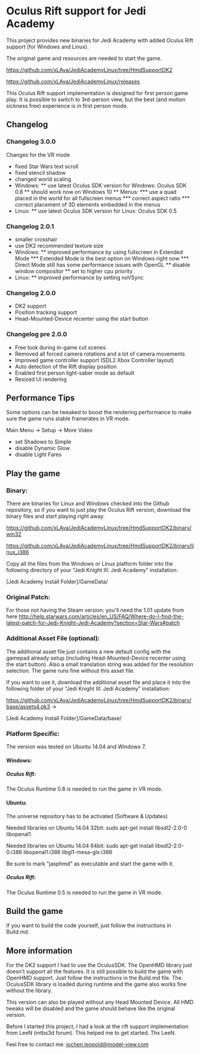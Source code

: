 Oculus Rift support for Jedi Academy
====================================

This project provides new binaries for Jedi Academy with added Oculus Rift support (for Windows and Linux).

The original game and resources are needed to start the game.


https://github.com/xLAva/JediAcademyLinux/tree/HmdSupportDK2

https://github.com/xLAva/JediAcademyLinux/releases

This Oculus Rift support implementation is designed for first person game play. It is possible to switch to 3rd-person view, but the best (and motion sickness free) experience is in first person mode.


## Changelog

### Changelog 3.0.0

Changes for the VR mode

* fixed Star Wars text scroll
* fixed stencil shadow
* changed world scaling
* Windows:
** use latest Oculus SDK version for Windows: Oculus SDK 0.8
** should work now on Windows 10
** Menus:
*** use a quad placed in the world for all fullscreen menus
*** correct aspect ratio
*** correct placement of 3D elements embedded in the menus
* Linux:
** use latest Oculus SDK version for Linux: Oculus SDK 0.5

### Changelog 2.0.1

* smaller crosshair
* use DK2 recommended texture size
* Windows:
** improved performance by using fullscreen in Extended Mode
*** Extended Mode is the best option on Windows right now
*** Direct Mode still has some performance issues with OpenGL
** disable window compositor
** set to higher cpu priority
* Linux:
** improved performance by setting noVSync

### Changelog 2.0.0

* DK2 support
* Position tracking support
* Head-Mounted-Device recenter using the start button

### Changelog pre 2.0.0

* Free look during in-game cut scenes
* Removed all forced camera rotations and a lot of camera movements
* Improved game controller support (SDL2 Xbox Controller layout)
* Auto detection of the Rift display position
* Enabled first person light-saber mode as default
* Resized UI rendering


## Performance Tips

Some options can be tweaked to boost the rendering performance to make sure the game runs stable framerates in VR mode.

Main Menu -> Setup -> More Video
* set Shadows to Simple
* disable Dynamic Glow
* disable Light Fares


## Play the game

### Binary:

There are binaries for Linux and Windows checked into the Github repository, so if you want to just play the Oculus Rift version, download the binary files and start playing right away.

https://github.com/xLAva/JediAcademyLinux/tree/HmdSupportDK2/binary/win32

https://github.com/xLAva/JediAcademyLinux/tree/HmdSupportDK2/binary/linux_i386

Copy all the files from the Windows or Linux platform folder into the following directory of your "Jedi Knight III: Jedi Academy" installation:

[Jedi Academy Install Folder]/GameData/


### Original Patch:

For those not having the Steam version: you'll need the 1.01 update from here http://help.starwars.com/articles/en_US/FAQ/Where-do-I-find-the-latest-patch-for-Jedi-Knight-Jedi-Academy?section=Star-Wars#patch 


### Additional Asset File (optional):

The additional asset file just contains a new default config with the gamepad already setup (including Head-Mounted-Device recenter using the start button). 
Also a small translation string was added for the resolution selection.
The game runs fine without this asset file.

If you want to use it, download the additional asset file and place it into the following folder of your "Jedi Knight III: Jedi Academy" installation:

https://github.com/xLAva/JediAcademyLinux/tree/HmdSupportDK2/binary/base/assets4.pk3 ->

[Jedi Academy Install Folder]/GameData/base/


### Platform Specific:

The version was tested on Ubuntu 14.04 and Windows 7.

#### Windows:

##### Oculus Rift:

The Oculus Runtime 0.8 is needed to run the game in VR mode.


#### Ubuntu: 

The universe repository has to be activated (Software & Updates)

Needed libraries on Ubuntu 14.04 32bit:
sudo apt-get install libsdl2-2.0-0 libopenal1

Needed libraries on Ubuntu 14.04 64bit:
sudo apt-get install libsdl2-2.0-0:i386 libopenal1:i386 libgl1-mesa-glx:i386

Be sure to mark "jasphmd" as executable and start the game with it.

##### Oculus Rift:

The Oculus Runtime 0.5 is needed to run the game in VR mode.



## Build the game

If you want to build the code yourself, just follow the instructions in Build.md.


## More information

For the DK2 support I had to use the OculusSDK. The OpenHMD library just doesn't support all the features. It is still possible to build the game with OpenHMD support. Just follow the instructions in the Build.md file.
The OculusSDK library is loaded during runtime and the game also works fine without the library. 

This version can also be played without any Head Mounted Device. All HMD tweaks will be disabled and the game should behave like the original version.

Before I started this project, I had a look at the rift support implementation from LeeN (mtbs3d forum). This helped me to get started. Thx LeeN.

Feel free to contact me: jochen.leopold@model-view.com
